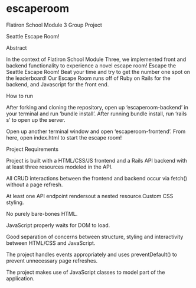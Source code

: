 # escaperoom
Flatiron School Module 3 Group Project



Seattle Escape Room! 

Abstract 

In the context of Flatiron School Module Three, we implemented front and backend functionality to experience a novel escape room! Escape the Seattle Escape Room! Beat your time and try to get the number one spot on the leaderboard! Our Escape Room runs off of Ruby on Rails for the backend, and Javascript for the front end. 

How to run 

After forking and cloning the repository, open up ‘escaperoom-backend’ in your terminal and run ‘bundle install’. After running bundle install, run ‘rails s’ to open up the server.

Open up another terminal window and open ‘escaperoom-frontend’. From here, open index.html to start the escape room! 



Project Requirements 

Project is built with a HTML/CSS/JS frontend and a Rails API backend with at least three resources modeled in the API.

All CRUD interactions between the frontend and backend occur via fetch() without a page refresh.

At least one API endpoint rendersout a nested resource.Custom CSS styling. 

No purely bare-bones HTML.

JavaScript properly waits for DOM to load.

Good separation of concerns between structure, styling and interactivity between HTML/CSS and JavaScript.

The project handles events appropriately and uses preventDefault() to prevent unnecessary page refreshes.

The project makes use of JavaScript classes to model part of the application.
